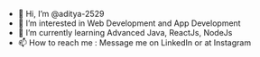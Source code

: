 - 👋 Hi, I’m @aditya-2529
- 👀 I’m interested in Web Development and App Development
- 🌱 I’m currently learning Advanced Java, ReactJs, NodeJs
- 📫 How to reach me : Message me on LinkedIn or at Instagram 

<!---
aditya-2529/aditya-2529 is a ✨ special ✨ repository because its `README.md` (this file) appears on your GitHub profile.
You can click the Preview link to take a look at your changes.
--->
